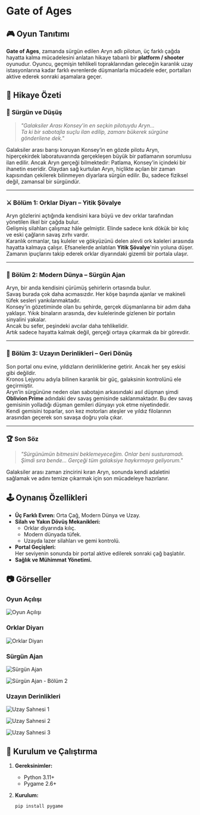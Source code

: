 # Gate of Ages

## 🎮 Oyun Tanıtımı

**Gate of Ages**, zamanda sürgün edilen Aryn adlı pilotun, üç farklı çağda hayatta kalma mücadelesini anlatan hikaye tabanlı bir **platform / shooter** oyunudur. Oyuncu, geçmişin tehlikeli topraklarından geleceğin karanlık uzay istasyonlarına kadar farklı evrenlerde düşmanlarla mücadele eder, portalları aktive ederek sonraki aşamalara geçer.

## 📜 Hikaye Özeti

### 🚀 **Sürgün ve Düşüş**

> *"Galaksiler Arası Konsey’in en seçkin pilotuydu Aryn…  
> Ta ki bir sabotajla suçlu ilan edilip, zamanı bükerek sürgüne gönderilene dek."*

Galaksiler arası barışı koruyan Konsey’in en gözde pilotu Aryn, hiperçekirdek laboratuvarında gerçekleşen büyük bir patlamanın sorumlusu ilan edilir. Ancak Aryn gerçeği bilmektedir: Patlama, Konsey'in içindeki bir ihanetin eseridir. Olaydan sağ kurtulan Aryn, hiçlikte açılan bir zaman kapısından çekilerek bilinmeyen diyarlara sürgün edilir. Bu, sadece fiziksel değil, zamansal bir sürgündür.

---

### ⚔️ **Bölüm 1: Orklar Diyarı – Yitik Şövalye**

Aryn gözlerini açtığında kendisini kara büyü ve dev orklar tarafından yönetilen ilkel bir çağda bulur.  
Gelişmiş silahları çalışmaz hâle gelmiştir. Elinde sadece kırık dökük bir kılıç ve eski çağların savaş zırhı vardır.  
Karanlık ormanlar, taş kuleler ve gökyüzünü delen alevli ork kaleleri arasında hayatta kalmaya çalışır.
Efsanelerde anlatılan **Yitik Şövalye**'nin yoluna düşer. Zamanın ipuçlarını takip ederek orklar diyarındaki gizemli bir portala ulaşır.

---

### 🔫 **Bölüm 2: Modern Dünya – Sürgün Ajan**

Aryn, bir anda kendisini çürümüş şehirlerin ortasında bulur.  
Savaş burada çok daha acımasızdır. Her köşe başında ajanlar ve makineli tüfek sesleri yankılanmaktadır.  
Konsey'in gözetiminde olan bu şehirde, gerçek düşmanlarına bir adım daha yaklaşır.
Yıkık binaların arasında, dev kulelerinde gizlenen bir portalın sinyalini yakalar.  
Ancak bu sefer, peşindeki avcılar daha tehlikelidir.  
Artık sadece hayatta kalmak değil, gerçeği ortaya çıkarmak da bir görevdir.

---

### 🌌 **Bölüm 3: Uzayın Derinlikleri – Geri Dönüş**

Son portal onu evine, yıldızların derinliklerine getirir. Ancak her şey eskisi gibi değildir.  
Kronos Lejyonu adıyla bilinen karanlık bir güç, galaksinin kontrolünü ele geçirmiştir.  
Aryn’in sürgününe neden olan sabotajın arkasındaki asıl düşman şimdi **Oblivion Prime** adındaki dev savaş gemisinde saklanmaktadır.
Bu dev savaş gemisinin yolladığı düşman gemileri dünyayı yok etme niyetindedir.  
Kendi gemisini toparlar, son kez motorları ateşler ve yıldız filolarının arasından geçerek son savaşa doğru yola çıkar.

---

### 🏆 **Son Söz**

> *"Sürgünümün bitmesini beklemeyeceğim. Onlar beni susturamadı.  
> Şimdi sıra bende... Gerçeği tüm galaksiye haykırmaya geliyorum."*

Galaksiler arası zaman zincirini kıran Aryn, sonunda kendi adaletini sağlamak ve adını temize çıkarmak için son mücadeleye hazırlanır.


## 🕹️ Oynanış Özellikleri

- **Üç Farklı Evren:** Orta Çağ, Modern Dünya ve Uzay.
- **Silah ve Yakın Dövüş Mekanikleri:**  
  - Orklar diyarında kılıç.
  - Modern dünyada tüfek.
  - Uzayda lazer silahları ve gemi kontrolü.
- **Portal Geçişleri:**  
  Her seviyenin sonunda bir portal aktive edilerek sonraki çağ başlatılır.
- **Sağlık ve Mühimmat Yönetimi.**

## 📷 Görseller

### Oyun Açılışı
![Oyun Açılışı](assets/screenshots/opening.png)

### Orklar Diyarı
![Orklar Diyarı](assets/screenshots/middle_age.png)

### Sürgün Ajan
![Sürgün Ajan](assets/screenshots/rifle_stage.png)

![Sürgün Ajan - Bölüm 2](assets/screenshots/rifle_stage2.png)

### Uzayın Derinlikleri
![Uzay Sahnesi 1](assets/screenshots/space_stage1.png)

![Uzay Sahnesi 2](assets/screenshots/space_stage2.png)

![Uzay Sahnesi 3](assets/screenshots/space_stage3.png)
   

## 🚀 Kurulum ve Çalıştırma

1. **Gereksinimler:**
   - Python 3.11+
   - Pygame 2.6+

2. **Kurulum:**
   ```bash
   pip install pygame
